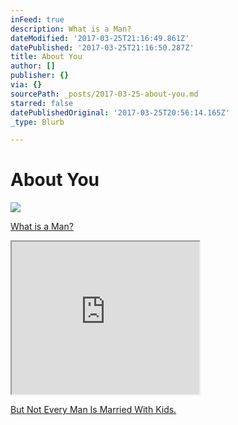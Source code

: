 ```yaml
---
inFeed: true
description: What is a Man?
dateModified: '2017-03-25T21:16:49.861Z'
datePublished: '2017-03-25T21:16:50.287Z'
title: About You
author: []
publisher: {}
via: {}
sourcePath: _posts/2017-03-25-about-you.md
starred: false
datePublishedOriginal: '2017-03-25T20:56:14.165Z'
_type: Blurb

---
```

# About You
![](https://the-grid-user-content.s3-us-west-2.amazonaws.com/135ba456-5721-4d90-9082-1bc30817fe1c.jpg)

[What is a Man?][0]

<iframe src="https://the-grid.github.io/ed-userhtml/?g=eJxljtEKgyAYhV9FegB_M9dWtBgEuxx7Bec0ZZWhrujtp8Euxi4PfN85565tsKhz8mlCjRqOtJPqnOkQZl8DrOuK1WDEy2FhR5gT7SGn7FiRih0uN1JCkZ8Yo2VFaAFZq6x7j3gw02I33sukNcBbdN1b0GL470ocicisTK9DgrO2-8bd-7sknOTBLDKyo508tq6H2C0nLz08NqCYxBtCJPsDyoNJrg" height="244" style=""></iframe>

[But Not Every Man Is Married With Kids.][1]

[0]: http://itsamans.world/what-is-a-man
[1]: http://itsamans.world/but-not-every-guy-is-married-with-kids